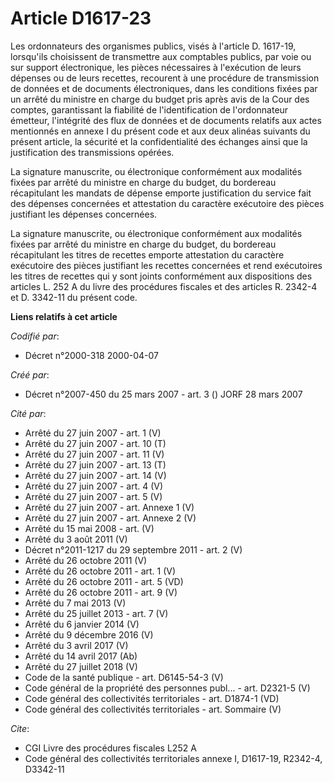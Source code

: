 # Article D1617-23

Les ordonnateurs des organismes publics, visés à l'article D. 1617-19, lorsqu'ils choisissent de transmettre aux comptables
publics, par voie ou sur support électronique, les pièces nécessaires à l'exécution de leurs dépenses ou de leurs recettes,
recourent à une procédure de transmission de données et de documents électroniques, dans les conditions fixées par un arrêté
du ministre en charge du budget pris après avis de la Cour des comptes, garantissant la fiabilité de l'identification de
l'ordonnateur émetteur, l'intégrité des flux de données et de documents relatifs aux actes mentionnés en annexe I du présent
code et aux deux alinéas suivants du présent article, la sécurité et la confidentialité des échanges ainsi que la
justification des transmissions opérées.

La signature manuscrite, ou électronique conformément aux modalités fixées par arrêté du ministre en charge du budget, du
bordereau récapitulant les mandats de dépense emporte justification du service fait des dépenses concernées et attestation du
caractère exécutoire des pièces justifiant les dépenses concernées.

La signature manuscrite, ou électronique conformément aux modalités fixées par arrêté du ministre en charge du budget, du
bordereau récapitulant les titres de recettes emporte attestation du caractère exécutoire des pièces justifiant les recettes
concernées et rend exécutoires les titres de recettes qui y sont joints conformément aux dispositions des articles L. 252 A
du livre des procédures fiscales et des articles R. 2342-4 et D. 3342-11 du présent code.

**Liens relatifs à cet article**

_Codifié par_:

  - Décret n°2000-318 2000-04-07

_Créé par_:

  - Décret n°2007-450 du 25 mars 2007 - art. 3 () JORF 28 mars 2007

_Cité par_:

  - Arrêté du 27 juin 2007 - art. 1 (V)
  - Arrêté du 27 juin 2007 - art. 10 (T)
  - Arrêté du 27 juin 2007 - art. 11 (V)
  - Arrêté du 27 juin 2007 - art. 13 (T)
  - Arrêté du 27 juin 2007 - art. 14 (V)
  - Arrêté du 27 juin 2007 - art. 4 (V)
  - Arrêté du 27 juin 2007 - art. 5 (V)
  - Arrêté du 27 juin 2007 - art. Annexe 1 (V)
  - Arrêté du 27 juin 2007 - art. Annexe 2 (V)
  - Arrêté du 15 mai 2008 - art. (V)
  - Arrêté du 3 août 2011 (V)
  - Décret n°2011-1217 du 29 septembre 2011 - art. 2 (V)
  - Arrêté du 26 octobre 2011 (V)
  - Arrêté du 26 octobre 2011 - art. 1 (V)
  - Arrêté du 26 octobre 2011 - art. 5 (VD)
  - Arrêté du 26 octobre 2011 - art. 9 (V)
  - Arrêté du 7 mai 2013 (V)
  - Arrêté du 25 juillet 2013 - art. 7 (V)
  - Arrêté du 6 janvier 2014 (V)
  - Arrêté du 9 décembre 2016 (V)
  - Arrêté du 3 avril 2017 (V)
  - Arrêté du 14 avril 2017 (Ab)
  - Arrêté du 27 juillet 2018 (V)
  - Code de la santé publique - art. D6145-54-3 (V)
  - Code général de la propriété des personnes publ... - art. D2321-5 (V)
  - Code général des collectivités territoriales - art. D1874-1 (VD)
  - Code général des collectivités territoriales - art. Sommaire (V)

_Cite_:

  - CGI Livre des procédures fiscales L252 A
  - Code général des collectivités territoriales annexe I, D1617-19, R2342-4, D3342-11
